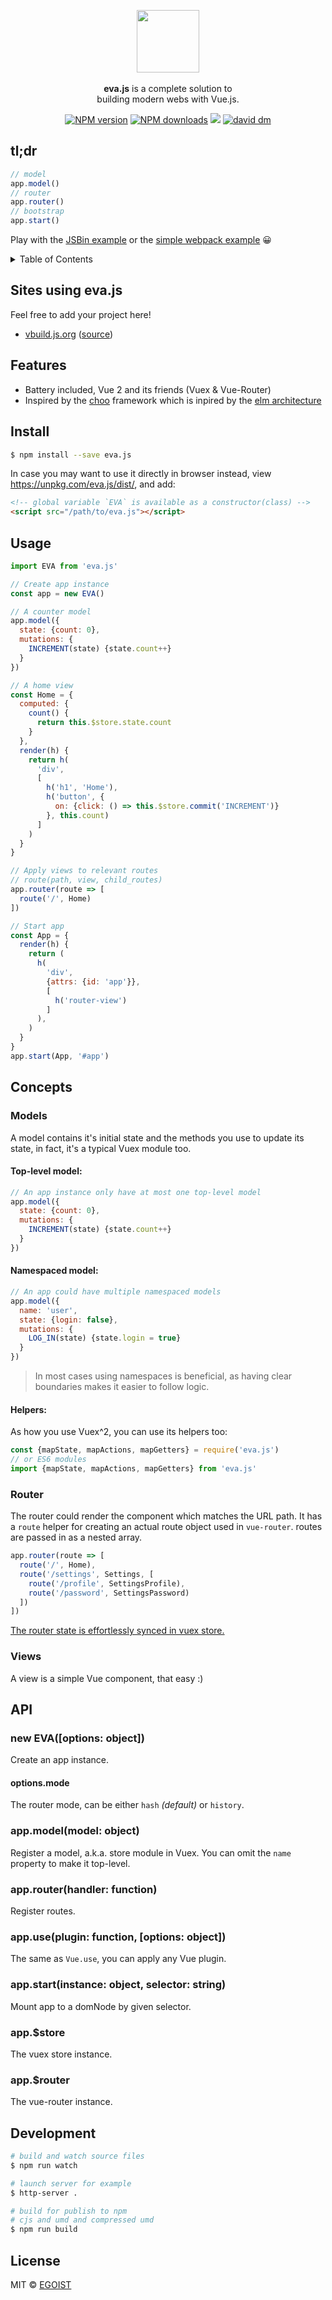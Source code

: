 <p align="center">
  <img src="./media/evajs.png" width="100" /><br>
  <br><strong>eva.js</strong> is a complete solution to <br>building modern webs with Vue.js.
</p>

<p align="center">
  <a href="https://npmjs.com/package/eva.js"><img src="https://img.shields.io/npm/v/eva.js.svg?style=flat-square" alt="NPM version"></a>
  <a href="https://npmjs.com/package/eva.js"><img src="https://img.shields.io/npm/dm/eva.js.svg?style=flat-square" alt="NPM downloads"></a>
  <a href="https://circleci.com/gh/egoist/eva.js/tree/master"><img src="https://img.shields.io/circleci/project/egoist/eva.js/master.svg?style=flat-square"></a>
  <a href="https://david-dm.org/egoist/eva.js">
    <img src="https://david-dm.org/egoist/eva.js.svg?style=flat-square" alt="david dm">
  </a>
</p>

## tl;dr

```js
// model
app.model()
// router
app.router()
// bootstrap
app.start()
```

Play with the [JSBin example](http://jsbin.com/laqopo/edit?js,output) or the [simple webpack example](https://github.com/egoist/eva-webpack-simple) 😀

<details><summary>Table of Contents</summary>

<!-- toc -->

- [Sites using eva.js](#sites-using-evajs)
- [Features](#features)
- [Install](#install)
- [Usage](#usage)
- [Concepts](#concepts)
  * [Models](#models)
    + [Top-level model:](#top-level-model)
    + [Namespaced model:](#namespaced-model)
    + [Helpers:](#helpers)
  * [Router](#router)
  * [View](#view)
- [API](#api)
  * [new EVA([options: object])](#new-evaoptions-object)
    + [options.mode](#optionsmode)
  * [app.model(model: object)](#appmodelmodel-object)
  * [app.router(handler: function)](#approuterhandler-function)
  * [app.use(plugin: function, [options: object])](#appuseplugin-function-options-object)
  * [app.start(instance: object, selector: string)](#appstartinstance-object-selector-string)
  * [app.$store](#appstore)
  * [app.$router](#approuter)
- [License](#license)

<!-- tocstop -->

</details>

## Sites using eva.js

Feel free to add your project here!

- [vbuild.js.org](https://vbuild.js.org/) ([source](https://github.com/egoist/vbuild.js.org))

## Features

- Battery included, Vue 2 and its friends (Vuex & Vue-Router)
- Inspired by the [choo](https://github.com/yoshuawuyts/choo) framework which is inpired by the [elm architecture](https://guide.elm-lang.org/architecture/)

## Install

```bash
$ npm install --save eva.js
```

In case you may want to use it directly in browser instead, view https://unpkg.com/eva.js/dist/, and add:

```html
<!-- global variable `EVA` is available as a constructor(class) -->
<script src="/path/to/eva.js"></script>
```

## Usage

```js
import EVA from 'eva.js'

// Create app instance
const app = new EVA()

// A counter model
app.model({
  state: {count: 0},
  mutations: {
    INCREMENT(state) {state.count++}
  }
})

// A home view
const Home = {
  computed: {
    count() {
      return this.$store.state.count
    }
  },
  render(h) {
    return h(
      'div',
      [
        h('h1', 'Home'),
        h('button', {
          on: {click: () => this.$store.commit('INCREMENT')}
        }, this.count)
      ]
    )
  }
}

// Apply views to relevant routes
// route(path, view, child_routes)
app.router(route => [
  route('/', Home)
])

// Start app
const App = {
  render(h) {
    return (
      h(
        'div',
        {attrs: {id: 'app'}},
        [
          h('router-view')
        ]
      ),
    )
  }
}
app.start(App, '#app')
```

## Concepts

### Models

A model contains it's initial state and the methods you use to update its state, in fact, it's a typical Vuex module too.

#### Top-level model:

```js
// An app instance only have at most one top-level model
app.model({
  state: {count: 0},
  mutations: {
    INCREMENT(state) {state.count++}
  }
})
```

#### Namespaced model:

```js
// An app could have multiple namespaced models
app.model({
  name: 'user',
  state: {login: false},
  mutations: {
    LOG_IN(state) {state.login = true}
  }
})
```

> In most cases using namespaces is beneficial, as having clear boundaries makes it easier to follow logic.

#### Helpers:

As how you use Vuex^2, you can use its helpers too:

```js
const {mapState, mapActions, mapGetters} = require('eva.js')
// or ES6 modules
import {mapState, mapActions, mapGetters} from 'eva.js'
```

### Router

The router could render the component which matches the URL path. It has a `route` helper for creating an actual route object used in `vue-router`. routes are passed in as a nested array.

```js
app.router(route => [
  route('/', Home),
  route('/settings', Settings, [
    route('/profile', SettingsProfile),
    route('/password', SettingsPassword)
  ])
])
```

[The router state is effortlessly synced in vuex store.](https://github.com/vuejs/vuex-router-sync#how-does-it-work)

### Views

A view is a simple Vue component, that easy :)

## API

### new EVA([options: object])

Create an app instance.

#### options.mode

The router mode, can be either `hash` *(default)* or `history`.

### app.model(model: object)

Register a model, a.k.a. store module in Vuex. You can omit the `name` property to make it top-level.

### app.router(handler: function)

Register routes.

### app.use(plugin: function, [options: object])

The same as `Vue.use`, you can apply any Vue plugin.

### app.start(instance: object, selector: string)

Mount app to a domNode by given selector.

### app.$store

The vuex store instance.

### app.$router

The vue-router instance.

## Development

```bash
# build and watch source files
$ npm run watch

# launch server for example
$ http-server .

# build for publish to npm
# cjs and umd and compressed umd
$ npm run build
```

## License

MIT &copy; [EGOIST](https://github.com/egoist)
